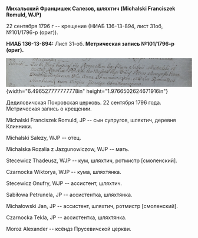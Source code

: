 **Михальский Францишек Салезов, шляхтич (Michalski Franciszek Romuld,
WJP)**

22 сентября 1796 г -- крещение (НИАБ 136-13-894, лист 31об, №101/1796-р
(ориг)).

**НИАБ 136-13-894:** Лист 31-об. **Метрическая запись №101/1796-р
(ориг).**

![](./media/aad94e5af9cd87e5a19552b05249ded7791a540c.png){width="6.496527777777778in"
height="1.9766502624671916in"}

Дедиловичская Покровская церковь. 22 сентября 1796 года. Метрическая
запись о крещении.

Michalski Franciszek Romuld, JP -- сын супругов, шляхтич, деревня
Клинники.

Michalski Salezy, WJP -- отец.

Michalska Rozalia z Jazgunowiczow, WJP -- мать.

Stecewicz Thadeusz, WJP -- кум, шляхтич, ротмистр \[смоленский\].

Czarnocka Wiktorya, WJP -- кума, шляхтянка.

Stecewicz Onufry, WJP -- ассистент, шляхтич.

Sabiłowa Petrunela, JP -- ассистентка, шляхтянка.

Michałowski Jan, JP -- ассистент, шляхтич, ротмистр \[смоленский\].

Czarnocka Tekla, JP -- ассистентка, шляхтянка.

Moroz Alexander -- ксёндз Прусевичской церкви.

